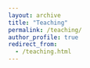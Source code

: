 ```yaml
---
layout: archive
title: "Teaching"
permalink: /teaching/
author_profile: true
redirect_from: 
  - /teaching.html
---
```

